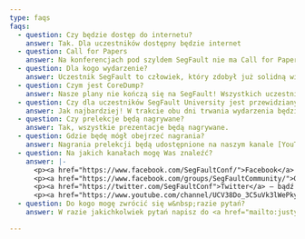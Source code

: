 ```yaml
---
type: faqs
faqs:
  - question: Czy będzie dostęp do internetu?
    answer: Tak. Dla uczestników dostępny będzie internet
  - question: Call for Papers
    answer: Na konferencjach pod szyldem SegFault nie ma Call for Papers. Stawiamy na precyzyjny dobór nazwisk oraz tematów.
  - question: Dla kogo wydarzenie?
    answer: Uczestnik SegFault to człowiek, który zdobył już solidną wiedzę i praktykę w projektach oraz posiada ponad 3 lata doświadczenia. To osoba, która znalazła się na zawodowym rozdrożu. Która rozumie, że codzienna praca to nie tylko skupienie się przemijających trendach, ale przede wszystkim oparcie się na solidnych, niezmiennych podstawach.
  - question: Czym jest CoreDump?
    answer: Nasze plany nie kończą się na SegFault! Wszystkich uczestników lokalnych edycji SegFault zaprosimy do Krakowa, by jesienią spotkać się na kulminacji sezonu, czyli CoreDump. CoreDump to wydarzenie będące klamrą spinającą cały rok SegFault. CoreDump to o wiele bardziej zaawansowany poziom poruszanych tematów i miejsce na odszukanie inspiracji.
  - question: Czy dla uczestników SegFault University jest przewidziany catering?
    answer: Jak najbardziej! W trakcie obu dni trwania wydarzenia będzie przerwa kawowa oraz lunch.
  - question: Czy prelekcje będą nagrywane?
    answer: Tak, wszystkie prezentacje będą nagrywane.
  - question: Gdzie będę mógł obejrzeć nagrania?
    answer: Nagrania prelekcji będą udostępnione na naszym kanale [YouTube](https://www.youtube.com/channel/UCV38Do_3C5uVk3lWePkyxTA). Śledź nasze social media, będziemy informować za ich pośrednictwem o publikacji.
  - question: Na jakich kanałach mogę Was znaleźć?
    answer: |-
      <p><a href="https://www.facebook.com/SegFaultConf/">Facebook</a> – fanpage</p>
      <p><a href="https://www.facebook.com/groups/SegFaultCommunity/">Grupa Segfault & CoreDump Community</a>  – zapraszamy do dołączania!</p>
      <p><a href="https://twitter.com/SegFaultConf">Twitter</a> – bądź na bieżąco</p>
      <p><a href="https://www.youtube.com/channel/UCV38Do_3C5uVk3lWePkyxTA">Kanał YouTube </a>– tutaj publikowane będą materiały filmowe pokonferencyjne</p>
  - question: Do kogo mogę zwrócić się w&nbsp;razie pytań?
    answer: W razie jakichkolwiek pytań napisz do <a href="mailto:justyna.bien89@gmail.com">Justyny</a> albo zadzwoń <a href="tel:0048533600164">+48 533 600 164</a>.

---
```

